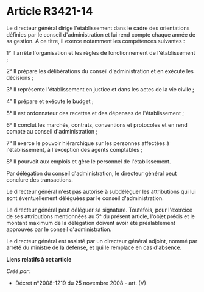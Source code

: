 # Article R3421-14

Le directeur général dirige l'établissement dans le cadre des orientations définies par le conseil d'administration et lui
rend compte chaque année de sa gestion. A ce titre, il exerce notamment les compétences suivantes :

1° Il arrête l'organisation et les règles de fonctionnement de l'établissement ;

2° Il prépare les délibérations du conseil d'administration et en exécute les décisions ;

3° Il représente l'établissement en justice et dans les actes de la vie civile ;

4° Il prépare et exécute le budget ;

5° Il est ordonnateur des recettes et des dépenses de l'établissement ;

6° Il conclut les marchés, contrats, conventions et protocoles et en rend compte au conseil d'administration ;

7° Il exerce le pouvoir hiérarchique sur les personnes affectées à l'établissement, à l'exception des agents comptables ;

8° Il pourvoit aux emplois et gère le personnel de l'établissement.

Par délégation du conseil d'administration, le directeur général peut conclure des transactions.

Le directeur général n'est pas autorisé à subdéléguer les attributions qui lui sont éventuellement déléguées par le conseil
d'administration.

Le directeur général peut déléguer sa signature. Toutefois, pour l'exercice de ses attributions mentionnées au 5° du présent
article, l'objet précis et le montant maximum de la délégation doivent avoir été préalablement approuvés par le conseil
d'administration.

Le directeur général est assisté par un directeur général adjoint, nommé par arrêté du ministre de la défense, et qui le
remplace en cas d'absence.

**Liens relatifs à cet article**

_Créé par_:

  - Décret n°2008-1219 du 25 novembre 2008 - art. (V)
